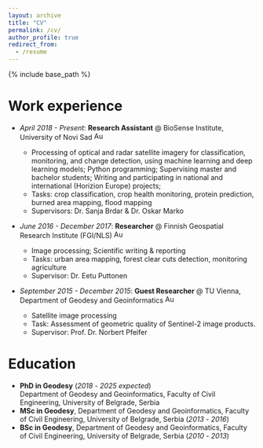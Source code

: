 ```yaml
---
layout: archive
title: "CV"
permalink: /cv/
author_profile: true
redirect_from:
  - /resume
---
```


{% include base_path %}

Work experience
======
* _April 2018 - Present_: **Research Assistant** @ BioSense Institute, University of Novi Sad <img src="https://upload.wikimedia.org/wikipedia/commons/thumb/f/ff/Flag_of_Serbia.svg/255px-Flag_of_Serbia.svg.png" alt="Austrian Flag" width="20" height="16">
  * Processing of optical and radar satellite imagery for classification, monitoring, and change detection, using machine learning and deep learning models; Python programming; Supervising master and bachelor students;       Writing and participating in national and international (Horizion Europe) projects;
  * Tasks: crop classification, crop health monitoring, protein prediction, burned area mapping, flood mapping
  * Supervisors: Dr. Sanja Brdar & Dr. Oskar Marko

* _June 2016 - December 2017_: **Researcher** @ Finnish Geospatial Research Institute (FGI/NLS) <img src="https://upload.wikimedia.org/wikipedia/commons/thumb/b/bc/Flag_of_Finland.svg/255px-Flag_of_Finland.svg.png" alt="Austrian Flag" width="20" height="16">
  * Image processing; Scientific writing & reporting
  * Tasks: urban area mapping, forest clear cuts detection, monitoring agriculture
  * Supervisor: Dr. Eetu Puttonen
 
* _September 2015 - December 2015_: **Guest Researcher** @ TU Vienna, Department of Geodesy and Geoinformatics <img src="https://upload.wikimedia.org/wikipedia/commons/4/41/Flag_of_Austria.svg" alt="Austrian Flag" width="20" height="16">
  * Satellite image processing
  * Task: Assessment of geometric quality of Sentinel-2 image products.
  * Supervisor: Prof. Dr. Norbert Pfeifer
    
Education
======
* **PhD in Geodesy** (_2018_ - _2025 expected_)\
Department of Geodesy and Geoinformatics, Faculty of Civil Engineering, University of Belgrade, Serbia 
* **MSc in Geodesy**, Department of Geodesy and Geoinformatics, Faculty of Civil Engineering, University of Belgrade, Serbia (_2013_ - _2016_)
* **BSc in Geodesy**, Department of Geodesy and Geoinformatics, Faculty of Civil Engineering, University of Belgrade, Serbia (_2010_ - _2013_)

<!---
Skills
======
* Skill 1
* Skill 2
  * Sub-skill 2.1
  * Sub-skill 2.2
  * Sub-skill 2.3
* Skill 3

Publications
======
  <ul>{% for post in site.publications reversed %}
    {% include archive-single-cv.html %}
  {% endfor %}</ul>
  
Talks
======
  <ul>{% for post in site.talks reversed %}
    {% include archive-single-talk-cv.html  %}
  {% endfor %}</ul>
  
Teaching
======
  <ul>{% for post in site.teaching reversed %}
    {% include archive-single-cv.html %}
  {% endfor %}</ul>
  
Service and leadership
======
* Currently signed in to 43 different slack teams
-->
